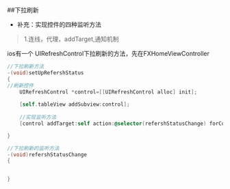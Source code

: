 ##下拉刷新
 - 补充：实现控件的四种监听方法
 >1.连线，代理，addTarget,通知机制

ios有一个 UIRefreshControl下拉刷新的方法，先在FXHomeViewController



```objectivec
//下拉刷新方法
-(void)setUpRefershStatus
{
//刷新控件
    UIRefreshControl *control=[[UIRefreshControl alloc] init];
   
    [self.tableView addSubview:control];
    
    //实现监听方法
    [control addTarget:self action:@selector(refershStatusChange) forControlEvents:UIControlEventValueChanged];

}

//下拉刷新的监听方法
-(void)refershStatusChange
{


}
```

